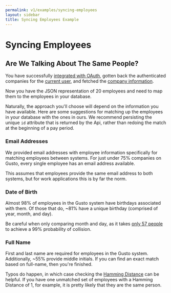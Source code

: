 ```yaml
---
permalink: v1/examples/syncing-employees
layout: sidebar
title: Syncing Employees Example
---
```


# Syncing Employees

## Are We Talking About The Same People?

You have successfully <a href="/v1/examples/authentication">integrated with OAuth</a>, gotten back the authenticated
companies for the <a href="/v1/current_user">current user</a>, and fetched the
<a href="/v1/companies">company information</a>.

Now you have the JSON representation of 20 employees and need to map them to the employees in your database.

Naturally, the approach you'll choose will depend on the information you have available. Here are some suggestions for
matching up the employees in your database with the ones in ours. We recommend persisting the unique `id` attribute
that is returned by the Api, rather than redoing the match at the beginning of a pay period.

### Email Addresses

We provided email addresses with employee information specifically for matching employees between systems. For just
under 75% companies on Gusto, every single employee has an email address available.

This assumes that employees provide the same email address to both systems, but for work applications this is by far
the norm.

### Date of Birth

Almost 98% of employees in the Gusto system have birthdays associated with them. Of those that do, ~81% have a
unique birthday (comprised of year, month, and day).

Be careful when only comparing month and day, as it takes
[only 57 people](http://en.wikipedia.org/wiki/Birthday_problem) to achieve a 99% probability of collision.

### Full Name

First and last name are required for employees in the Gusto system. Additionally, ~55% provide middle initials.
If you can find an exact match based on full-name, then you're finished.

Typos do happen, in which case checking the [Hamming Distance](http://en.wikipedia.org/wiki/Hamming_distance) can be
helpful. If you have one unmatched set of employees with a Hamming Distance of 1, for example, it is pretty likely that
they are the same person.
